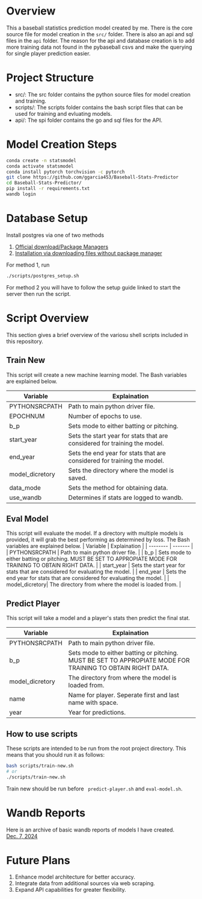 # Overview
This a baseball statistics prediction model created by me. There is the core source file for model creation in the ```src/``` folder. There is also an api and sql files in the ```api``` folder. The reason for the api and database creation is to add more training data not found in the pybaseball csvs and make the querying for single player prediction easier. 

# Project Structure
- src/: The src folder contains the python source files for model creation and training.
- scripts/: The scripts folder contains the bash script files that can be used for training and evluating models. 
- api/: The spi folder contains the go and sql files for the API. 

# Model Creation Steps
```bash
conda create -n statsmodel 
conda activate statsmodel
conda install pytorch torchvision -c pytorch
git clone https://github.com/ggarcia453/Baseball-Stats-Predictor
cd Baseball-Stats-Predictor/
pip install -r requirements.txt
wandb login
```

# Database Setup
Install postgres via one of two methods
1. [Official download/Package Managers](https://www.postgresql.org/download/)
2. [Installation via downloading files without package manager](https://gist.github.com/yunpengn/832aceac6998e2f894e5780229920cb5)

For method 1, run 
```bash
./scripts/postgres_setup.sh
```

For method 2 you will have to follow the setup guide linked to start the server then run the script. 

# Script Overview
This section gives a brief overview of the variosu shell scripts included in this repository.

## Train New
This script will create a new machine learning model. The Bash variables are explained below. 

| Variable    | Explaination |
| -------- | ------- |
| PYTHONSRCPATH | Path to main python driver file.   |
| EPOCHNUM | Number of epochs to use. |
| b_p | Sets mode to either batting or pitching. | 
| start_year | Sets the start year for stats that are considered for training the model. | 
| end_year | Sets the end year for stats that are considered for training the model. | 
| model_dicretory| Sets the directory where the model is saved. |
| data_mode | Sets the method for obtaining data. |
| use_wandb | Determines if stats are logged to wandb. | 

## Eval Model
This script will evaluate the model. If a directory with multiple models is provided, it will grab the best performing as determined by loss. The Bash variables are explained below. 
| Variable    | Explaination |
| -------- | ------- |
| PYTHONSRCPATH | Path to main python driver file.   |
| b_p | Sets mode to either batting or pitching. MUST BE SET TO APPROPIATE MODE FOR TRAINING TO OBTAIN RIGHT DATA. | 
| start_year | Sets the start year for stats that are considered for evaluating the model. | 
| end_year | Sets the end year for stats that are considered for evaluating the model. | 
| model_dicretory| The directory from where the model is loaded from. |

## Predict Player
This script will take a model and a player's stats then predict the final stat. 

| Variable    | Explaination |
| -------- | ------- |
| PYTHONSRCPATH | Path to main python driver file.   |
| b_p | Sets mode to either batting or pitching. MUST BE SET TO APPROPIATE MODE FOR TRAINING TO OBTAIN RIGHT DATA. | 
| model_dicretory| The directory from where the model is loaded from. |
| name | Name for player. Seperate first and last name with space. |
| year | Year for predictions. |

## How to use scripts
These scripts are intended to be run from the root project directory. This means that you should run it as follows:
```bash
bash scripts/train-new.sh
# or 
./scripts/train-new.sh
```
Train new should be run before ``` predict-player.sh``` and ```eval-model.sh```.

# Wandb Reports
Here is an archive of basic wandb reports of models I have created. \
[Dec. 7, 2024](https://api.wandb.ai/links/gegarci1/w64wg81f)

# Future Plans
1. Enhance model architecture for better accuracy.
2. Integrate data from additional sources via web scraping.
3. Expand API capabilities for greater flexibility.
